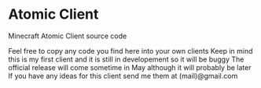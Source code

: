 # Atomic Client
Minecraft Atomic Client source code

Feel free to copy any code you find here into your own clients
Keep in mind this is my first client and it is still in developement so it will be buggy
The official release will come sometime in May although it will probably be later
If you have any ideas for this client send me them at (mail)@gmail.com
